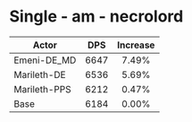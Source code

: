 # Single - am - necrolord
| Actor | DPS | Increase |
|---|:---:|:---:|
|Emeni-DE_MD|6647|7.49%|
|Marileth-DE|6536|5.69%|
|Marileth-PPS|6212|0.47%|
|Base|6184|0.00%|
